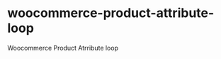 woocommerce-product-attribute-loop
==================================

Woocommerce Product Atrribute loop
